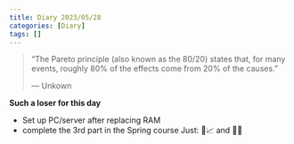 ```yaml
---
title: Diary 2023/05/28
categories: [Diary]
tags: []
---
```

>“The Pareto principle (also known as the 80/20) states that, for many events, roughly 80% of the effects come from 20% of the causes.”
>
> ― Unkown
 
**Such a loser for this day**
- Set up PC/server after replacing RAM
- complete the 3rd part in the Spring course
Just: 📝📈 and 📱⏰